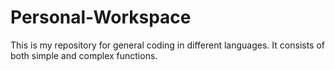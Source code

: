 # Personal-Workspace
This is my repository for general coding in different languages. It consists of both simple and complex functions.

